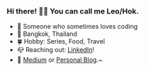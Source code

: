 ### Hi there! ✋🏻 You can call me Leo/Hok.

- 🌻 Someone who sometimes loves coding
- 📍 Bangkok, Thailand
- 🍀 Hobby: Series, Food, Travel
- 📪 Reaching out: [LinkedIn](https://www.linkedin.com/in/boonyarit-rou/)!
- 📖 [Medium](https://medium.com/@hokkung) or [Personal Blog](https://hokkung.netlify.app/).~

<!--
**hokkung/hokkung** is a ✨ _special_ ✨ repository because its `README.md` (this file) appears on your GitHub profile.

Here are some ideas to get you started:

- 🔭 I’m currently working on ...
- 🌱 I’m currently learning ...
- 👯 I’m looking to collaborate on ...
- 🤔 I’m looking for help with ...
- 💬 Ask me about ...
- 📫 How to reach me: 
- ⚡ Fun fact: ...
-->
